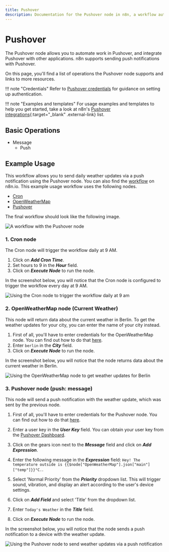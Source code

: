```yaml
---
title: Pushover
description: Documentation for the Pushover node in n8n, a workflow automation platform. Includes details of operations and configuration, and links to examples and credentials information.
---
```


# Pushover

The Pushover node allows you to automate work in Pushover, and integrate Pushover with other applications. n8n supports sending push notifications with Pushover.

On this page, you'll find a list of operations the Pushover node supports and links to more resources.

!!! note "Credentials"
    Refer to [Pushover credentials](/integrations/builtin/credentials/pushover/) for guidance on setting up authentication. 

!!! note "Examples and templates"
    For usage examples and templates to help you get started, take a look at n8n's [Pushover integrations](https://n8n.io/integrations/pushover/){:target="_blank" .external-link} list.


## Basic Operations

* Message
    * Push

## Example Usage

This workflow allows you to send daily weather updates via a push notification using the Pushover node. You can also find the [workflow](https://n8n.io/workflows/740) on n8n.io. This example usage workflow uses the following nodes.
- [Cron](/integrations/builtin/core-nodes/n8n-nodes-base.cron/)
- [OpenWeatherMap](/integrations/builtin/app-nodes/n8n-nodes-base.openweathermap/)
- [Pushover]()

The final workflow should look like the following image.

![A workflow with the Pushover node](/_images/integrations/builtin/app-nodes/pushover/workflow.png)

### 1. Cron node

The Cron node will trigger the workflow daily at 9 AM.

1. Click on ***Add Cron Time***.
2. Set hours to 9 in the ***Hour*** field.
3. Click on ***Execute Node*** to run the node.

In the screenshot below, you will notice that the Cron node is configured to trigger the workflow every day at 9 AM.

![Using the Cron node to trigger the workflow daily at 9 am](/_images/integrations/builtin/app-nodes/pushover/cron_node.png)

### 2. OpenWeatherMap node (Current Weather)

This node will return data about the current weather in Berlin. To get the weather updates for your city, you can enter the name of your city instead.

1. First of all, you'll have to enter credentials for the OpenWeatherMap node. You can find out how to do that [here](/integrations/builtin/credentials/openweathermap/).
2. Enter `berlin` in the ***City*** field.
3. Click on ***Execute Node*** to run the node.

In the screenshot below, you will notice that the node returns data about the current weather in Berlin.

![Using the OpenWeatherMap node to get weather updates for Berlin](/_images/integrations/builtin/app-nodes/pushover/openweathermap_node.png)

### 3. Pushover node (push: message)

This node will send a push notification with the weather update, which was sent by the previous node.

1. First of all, you'll have to enter credentials for the Pushover node. You can find out how to do that [here](/integrations/builtin/credentials/pushover/).
2. Enter a user key in the ***User Key*** field. You can obtain your user key from the [Pushover Dashboard](https://www.pushover.net/).
3. Click on the gears icon next to the ***Message*** field and click on ***Add Expression***.

5. Enter the following message in the ***Expression*** field: `Hey! The temperature outside is {{$node["OpenWeatherMap"].json["main"]["temp"]}}°C.`.
6. Select 'Normal Priority' from the ***Priority*** dropdown list. This will trigger sound, vibration, and display an alert according to the user's device settings.
7. Click on ***Add Field*** and select 'Title' from the dropdown list.
8. Enter `Today's Weather` in the ***Title*** field.
9. Click on ***Execute Node*** to run the node.


In the screenshot below, you will notice that the node sends a push notification to a device with the weather update.

![Using the Pushover node to send weather updates via a push notification](/_images/integrations/builtin/app-nodes/pushover/pushover_node.png)

